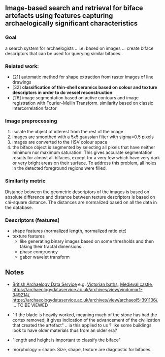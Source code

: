 Image-based search and retrieval for biface artefacts using features capturing archaelogically significant characteristics
---

### Goal
a search system for archaelogists .. i.e. based on images ... create biface descriptors that can be used for querying similar bifaces..
 

### Related work:
- [21] automatic method for shape extraction from raster images of line drawings
- [32] **classification of thin-shell ceramics based on colour and texture descriptors in order to do vessel reconstruction**
- [26] image segmentation based on active contours and image registration with Fourier–Mellin Transform. similarity based on classic intercorrelation factor

### Image preprocessing
1. isolate the object of interest from the rest of the image
2. images are smoothed with a 5x5 gaussian filter with sigma=0.5 pixels
3. images are converted to the HSV colour space
4. the biface object is segmented by selecting all pixels that have neither minimum nor maximum saturation. This gives accurate segmentation results for almost all bifaces, except for a very few which have very dark or very bright areas on their surface. To address this problem, all holes in the detected foreground regions were filled.

### Similarity metric

Distance between the geometric descriptors of the images is based on absolute difference and distance between texture descriptors is based on chi-square distance.
The distances are normalized based on all the data in the database.


### Descriptors (features)
- shape features (normalized length, normalized ratio etc)
- texture features 
    - like generating binary images based on some thresholds and then taking their fractal dimensions..
    - phase congruency
    - gabor wavelet transform

Notes
---

- [British Archaelogy Data Service](https://archaeologydataservice.ac.uk/)
    e.g. [Victorian baths](https://archaeologydataservice.ac.uk/archives/view/northern1-402011/), [Medieval castle](https://archaeologydataservice.ac.uk/archives/view/sheffieldcastle_uos_2020/), https://archaeologydataservice.ac.uk/archives/view/vindomor1-349214/, https://archaeologydataservice.ac.uk/archives/view/archaeol5-391136/, ... TO BE VIEWED

- "If the blade is heavily worked, meaning much of the stone has had the cortex removed, it gives indication of the advancement of the civilization that created the artefact" .. ia this applied to us ? like some buildings look to have older materials thus from an older era?

- "length and height is important to classify the biface"

- morphology = shape. Size, shape, texture are diagnostic for bifaces.